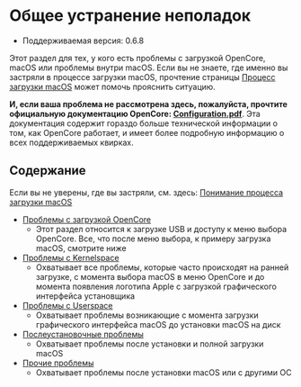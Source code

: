 # Общее устранение неполадок

* Поддерживаемая версия: 0.6.8

Этот раздел для тех, у кого есть проблемы с загрузкой OpenCore, macOS или проблемы внутри macOS. Если вы не знаете, где именно вы застряли в процессе загрузки macOS, прочтение страницы [Процесс загрузки macOS](../troubleshooting/boot.md) может помочь прояснить ситуацию.

**И, если ваша проблема не рассмотрена здесь, пожалуйста, прочтите официальную документацию OpenCore: [Configuration.pdf](https://github.com/acidanthera/OpenCorePkg/blob/master/Docs/Configuration.pdf)**. Эта документация содержит гораздо больше технической информации о том, как OpenCore работает, и имеет более подробную информацию о всех поддерживаемых квирках.

## Содержание

Если вы не уверены, где вы застряли, см. здесь: [Понимание процесса загрузки macOS](../troubleshooting/boot.md)

* [Проблемы с загрузкой OpenCore](./extended/opencore-issues.md)
  * Этот раздел относится к загрузке USB и доступу к меню выбора OpenCore. Все, что после меню выбора, к примеру загрузка macOS, смотрите ниже
* [Проблемы с Kernelspace](./extended/kernel-issues.md)
  * Охватывает все проблемы, которые часто происходят на ранней загрузке, с момента выбора macOS в меню OpenCore и до момента появления логотипа Apple с загрузкой графического интерфейса установщика
* [Проблемы с Userspace](./extended/userspace-issues.md)
  * Охватывает проблемы возникающие с момента загрузки графического интерфейса macOS до установки macOS на диск
* [Послеустановочные проблемы](./extended/post-issues.md)
  * Охватывает проблемы после установки и полной загрузки macOS
* [Прочие проблемы](./extended/misc-issues.md)
  * Охватывает проблемы после установки macOS или с другими ОС
